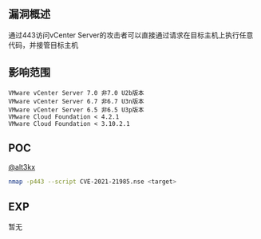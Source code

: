 ## 漏洞概述

通过443访问vCenter Server的攻击者可以直接通过请求在目标主机上执行任意代码，并接管目标主机

## 影响范围

```http
VMware vCenter Server 7.0 非7.0 U2b版本
VMware vCenter Server 6.7 非6.7 U3n版本
VMware vCenter Server 6.5 非6.5 U3p版本
VMware Cloud Foundation < 4.2.1
VMware Cloud Foundation < 3.10.2.1
```

## POC

[@alt3kx](https://github.com/alt3kx/CVE-2021-21985_PoC)

```bash
nmap -p443 --script CVE-2021-21985.nse <target>
```

## EXP

暂无